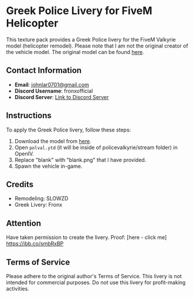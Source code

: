 # Greek  Police Livery for FiveM Helicopter

This texture pack provides a Greek Police livery for the FiveM Valkyrie  model (helicopter remodel). Please note that I am not the original creator of the vehicle model. The original model can be found [here](https://www.lcpdfr.com/downloads/gta5mods/vehiclemodels/42500-fivem-ready-remodel-of-valkyrie-no-turrets-custom-template-2k/).

## Contact Information
- **Email**: johnlar0701@gmail.com
- **Discord Username**: fronxofficial
- **Discord Server**: [Link to Discord Server](https://discord.gg/kq3vvREwV5)

## Instructions
To apply the Greek Police livery, follow these steps:

1. Download the model from [here](https://www.lcpdfr.com/downloads/gta5mods/vehiclemodels/42500-fivem-ready-remodel-of-valkyrie-no-turrets-custom-template-2k/).
2. Open `polval.ytd` (it will be inside of policevalkyrie/stream folder) in OpenIV.
3. Replace "blank" with "blank.png" that I have provided.
4. Spawn the vehicle in-game.

## Credits

- Remodeling: SLOWZD
- Greek Livery: Fronx

## Attention
Have taken permission to create the livery. Proof: [here - click me] https://ibb.co/smbRxBP

## Terms of Service
Please adhere to the original author's Terms of Service. This livery is not intended for commercial purposes. Do not use this livery for profit-making activities.
